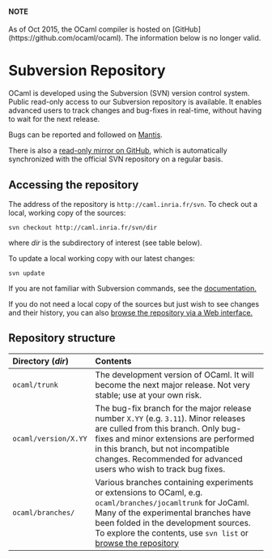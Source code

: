 <!-- ((! set title Subversion Repo !)) -->

<h4>NOTE</h4>
As of Oct 2015, the OCaml compiler is hosted on
[GitHub](https://github.com/ocaml/ocaml). The information below is no longer valid.


# Subversion Repository
OCaml is developed using the Subversion (SVN) version control system.
Public read-only access to our Subversion repository is available. It
enables advanced users to track changes and bug-fixes in real-time,
without having to wait for the next release.

Bugs can be reported and followed on
[Mantis](http://caml.inria.fr/mantis/).

There is also a [read-only mirror on
GitHub](https://github.com/ocaml/ocaml), which is automatically
synchronized with the official SVN repository on a regular basis.

## Accessing the repository
The address of the repository is `http://caml.inria.fr/svn`. To check
out a local, working copy of the sources:

```
svn checkout http://caml.inria.fr/svn/dir
```
where *dir* is the subdirectory of interest (see table below).

To update a local working copy with our latest changes:

```
svn update
```
If you are not familiar with Subversion commands, see the
[documentation.](http://svnbook.red-bean.com/)

If you do not need a local copy of the sources but just wish to see
changes and their history, you can also [browse the repository via a Web
interface.](http://caml.inria.fr/cgi-bin/viewvc.cgi)

## Repository structure


<table>
<thead>
<tr class="header">
<th align="left">Directory (<em>dir</em>)</th>
<th align="left">Contents</th>
</tr>
</thead>
<tbody>
<tr class="odd">
<td align="left"><code>ocaml/trunk</code></td>
<td align="left">The development version of OCaml. It will become the next major release. Not very stable; use at your own risk.</td>
</tr>
<tr class="even">
<td align="left"><code>ocaml/version/X.YY</td>
<td align="left">The bug-fix branch for the major release number <code>X.YY</code> (e.g. <code>3.11</code>). Minor releases are culled from this branch. Only bug-fixes and minor extensions are performed in this branch, but not incompatible changes. Recommended for advanced users who wish to track bug fixes.</td>
</tr>
<tr class="odd">
<td align="left"><code>ocaml/branches/</code></td>
<td align="left">Various branches containing experiments or extensions to OCaml, e.g. <code>ocaml/branches/jocamltrunk</code> for JoCaml. Many of the experimental branches have been folded in the development sources. To explore the contents, use <code>svn list</code> or <a href="http://caml.inria.fr/cgi-bin/viewvc.cgi/ocaml/branches/">browse the repository</a></td>
</tr>
</tbody>
</table>



